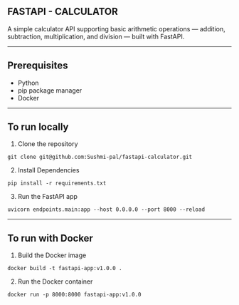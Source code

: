 ## FASTAPI - CALCULATOR

A simple calculator API supporting basic arithmetic operations — addition, subtraction, multiplication, and division — built with FastAPI.

___

## Prerequisites

- Python
- pip package manager
- Docker 
___

## To run locally
1. Clone the repository
```
git clone git@github.com:Sushmi-pal/fastapi-calculator.git
```

2. Install Dependencies
```
pip install -r requirements.txt
```

3. Run the FastAPI app
```
uvicorn endpoints.main:app --host 0.0.0.0 --port 8000 --reload
```
___

## To run with Docker

1. Build the Docker image
```
docker build -t fastapi-app:v1.0.0 .
```

2. Run the Docker container
```
docker run -p 8000:8000 fastapi-app:v1.0.0
```




